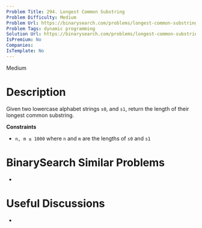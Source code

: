 ```yaml
---
Problem Title: 294. Longest Common Substring
Problem Difficulty: Medium
Problem Url: https://binarysearch.com/problems/longest-common-substring/
Problem Tags: dynamic programming
Solution Url: https://binarysearch.com/problems/longest-common-substring/solutions/
IsPremium: No
Companies: 
IsTemplate: No
---
```


<span style="color: ;">Medium</span>

# Description

Given two lowercase alphabet strings `s0`, and `s1`, return the length of their longest common substring.

**Constraints**

- `n, m ≤ 1000` where `n` and `m` are the lengths of `s0` and `s1`

# BinarySearch Similar Problems

- []()

# Useful Discussions

- []()
